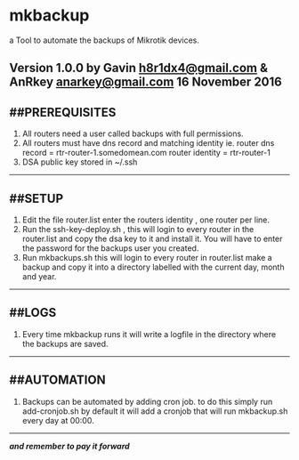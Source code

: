 # mkbackup
a Tool to automate the backups of Mikrotik devices.

Version 1.0.0
by Gavin h8r1dx4@gmail.com
& AnRkey anarkey@gmail.com 
16 November 2016
---
##PREREQUISITES
---
1. All routers need a user called backups with full permissions.
2. All routers must have dns record and matching identity
   ie. router dns record  = rtr-router-1.somedomean.com router identity = rtr-router-1
3. DSA public key stored in ~/.ssh
---
##SETUP
---
1. Edit the file router.list enter the routers identity , one router per line.
2. Run the ssh-key-deploy.sh , this will login to every router in the router.list
   and copy the dsa key to it and install it. You will have to enter the password
   for the backups user you created.
3. Run mkbackups.sh this will login to every router in router.list make a backup
   and copy it into a directory labelled with the current day, month and year.
---
##LOGS
---
1. Every time mkbackup runs it will write a logfile in the directory where the
   backups are saved.
---
##AUTOMATION
---  
1. Backups can be automated by adding cron job. to do this simply run
   add-cronjob.sh by default it will add a cronjob that will run mkbackup.sh
   every day at 00:00.
---
***and remember to pay it forward***
